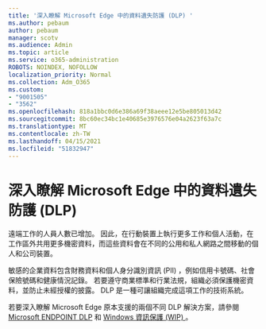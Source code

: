 ```yaml
---
title: '深入瞭解 Microsoft Edge 中的資料遺失防護 (DLP) '
ms.author: pebaum
author: pebaum
manager: scotv
ms.audience: Admin
ms.topic: article
ms.service: o365-administration
ROBOTS: NOINDEX, NOFOLLOW
localization_priority: Normal
ms.collection: Adm_O365
ms.custom:
- "9001505"
- "3562"
ms.openlocfilehash: 818a1bbc0d6e386a69f38aeee12e5be805013d42
ms.sourcegitcommit: 8bc60ec34bc1e40685e3976576e04a2623f63a7c
ms.translationtype: MT
ms.contentlocale: zh-TW
ms.lasthandoff: 04/15/2021
ms.locfileid: "51832947"
---
```

# <a name="learn-about-data-loss-prevention-dlp-in-microsoft-edge"></a>深入瞭解 Microsoft Edge 中的資料遺失防護 (DLP) 

遠端工作的人員人數已增加。 因此，在行動裝置上執行更多工作和個人活動，在工作區外共用更多機密資料，而這些資料會在不同的公用和私人網路之間移動的個人和公司裝置。

敏感的企業資料包含財務資料和個人身分識別資訊 (PII) ，例如信用卡號碼、社會保險號碼和健康情況記錄。 若要遵守商業標準和行業法規，組織必須保護機密資料，並防止未經授權的披露。 DLP 是一種可讓組織完成這項工作的技術系統。

若要深入瞭解 Microsoft Edge 原本支援的兩個不同 DLP 解決方案，請參閱 [Microsoft ENDPOINT DLP](https://go.microsoft.com/fwlink/?linkid=2151765) 和 [Windows 資訊保護 (WIP) ](https://go.microsoft.com/fwlink/?linkid=2151766)。